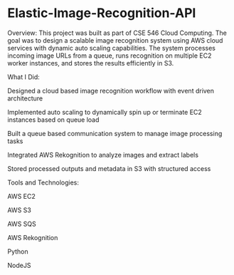 # Elastic-Image-Recognition-API
Overview:
This project was built as part of CSE 546 Cloud Computing. The goal was to design a scalable image recognition system using AWS cloud services with dynamic auto scaling capabilities. The system processes incoming image URLs from a queue, runs recognition on multiple EC2 worker instances, and stores the results efficiently in S3.

What I Did:

Designed a cloud based image recognition workflow with event driven architecture

Implemented auto scaling to dynamically spin up or terminate EC2 instances based on queue load

Built a queue based communication system to manage image processing tasks

Integrated AWS Rekognition to analyze images and extract labels

Stored processed outputs and metadata in S3 with structured access

Tools and Technologies:

AWS EC2

AWS S3

AWS SQS

AWS Rekognition

Python

NodeJS
